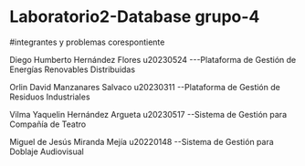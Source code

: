 # Laboratorio2-Database grupo-4

#integrantes y problemas corespontiente 

Diego Humberto Hernández Flores u20230524 ---Plataforma de Gestión de Energías Renovables Distribuidas

Orlin David Manzanares Salvaco u20230311 --Plataforma de Gestión de Residuos Industriales

Vilma Yaquelin Hernández Argueta u20230517 --Sistema de Gestión para Compañía de Teatro

Miguel de Jesús Miranda Mejía u20220148 --Sistema de Gestión para Doblaje Audiovisual
